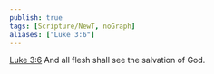 ```yaml
---
publish: true
tags: [Scripture/NewT, noGraph]
aliases: ["Luke 3:6"]
---
```

[Luke 3:6](https://churchofjesuschrist.org/study/scriptures/nt/luke/3?lang=eng&id=p6#p6) And all flesh shall see the salvation of God.
